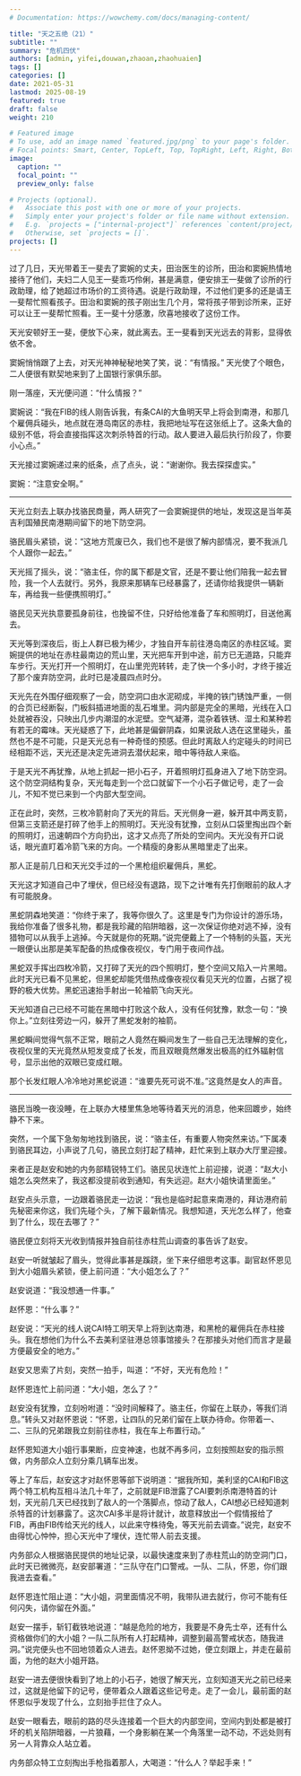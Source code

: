 ```yaml
---
# Documentation: https://wowchemy.com/docs/managing-content/

title: "天之五绝（21）"
subtitle: ""
summary: "危机四伏"
authors: [admin, yifei,douwan,zhaoan,zhaohuaien]
tags: []
categories: []
date: 2021-05-31
lastmod: 2025-08-19
featured: true
draft: false
weight: 210

# Featured image
# To use, add an image named `featured.jpg/png` to your page's folder.
# Focal points: Smart, Center, TopLeft, Top, TopRight, Left, Right, BottomLeft, Bottom, BottomRight.
image:
  caption: ""
  focal_point: ""
  preview_only: false

# Projects (optional).
#   Associate this post with one or more of your projects.
#   Simply enter your project's folder or file name without extension.
#   E.g. `projects = ["internal-project"]` references `content/project/deep-learning/index.md`.
#   Otherwise, set `projects = []`.
projects: []
---
```


过了几日，天光带着王一斐去了窦婉的丈夫，田治医生的诊所，田治和窦婉热情地接待了他们，夫妇二人见王一斐乖巧伶俐，甚是满意，便安排王一斐做了诊所的行政助理，给了她超过市场价的工资待遇。说是行政助理，不过他们更多的还是请王一斐帮忙照看孩子。田治和窦婉的孩子刚出生几个月，常将孩子带到诊所来，正好可以让王一斐帮忙照看。王一斐十分感激，欣喜地接收了这份工作。

天光安顿好王一斐，便放下心来，就此离去。王一斐看到天光远去的背影，显得依依不舍。

<!--more-->

窦婉悄悄跟了上去，对天光神神秘秘地笑了笑，说：“有情报。” 天光使了个眼色，二人便很有默契地来到了上国银行家俱乐部。

刚一落座，天光便问道：“什么情报？”

窦婉说：“我在FIB的线人刚告诉我，有条CAI的大鱼明天早上将会到南港，和那几个雇佣兵碰头，地点就在港岛南区的赤柱，我把地址写在这张纸上了。这条大鱼的级别不低，将会直接指挥这次刺杀特首的行动。敌人要进入最后执行阶段了，你要小心点。”

天光接过窦婉递过来的纸条，点了点头，说：“谢谢你。我去探探虚实。”

窦婉：“注意安全啊。”

------

天光立刻去上联办找骆民商量，两人研究了一会窦婉提供的地址，发现这是当年英吉利国殖民南港期间留下的地下防空洞。

骆民眉头紧锁，说：“这地方荒废已久，我们也不是很了解内部情况，要不我派几个人跟你一起去。”

天光摇了摇头，说：“骆主任，你的属下都是文官，还是不要让他们陪我一起去冒险，我一个人去就行。另外，我原来那辆车已经暴露了，还请你给我提供一辆新车，再给我一些便携照明灯。”

骆民见天光执意要孤身前往，也挽留不住，只好给他准备了车和照明灯，目送他离去。

天光等到深夜后，街上人群已极为稀少，才独自开车前往港岛南区的赤柱区域。窦婉提供的地址在赤柱最南边的荒山里，天光把车开到中途，前方已无道路，只能弃车步行。天光打开一个照明灯，在山里兜兜转转，走了快一个多小时，才终于接近了那个废弃防空洞，此时已是凌晨四点时分。

天光先在外围仔细观察了一会，防空洞口由水泥砌成，半掩的铁门锈蚀严重，一侧的合页已经断裂，门板斜插进地面的乱石堆里。洞内部是完全的黑暗，光线在入口处就被吞没，只映出几步内潮湿的水泥壁。空气凝滞，混杂着铁锈、湿土和某种若有若无的霉味。天光疑惑了下，此地甚是偏僻阴森，如果说敌人选在这里碰头，虽然也不是不可能，只是天光总有一种奇怪的预感。但此时离敌人约定碰头的时间已经相距不远，天光还是决定先进洞去潜伏起来，暗中等待敌人来临。

于是天光不再犹豫，从地上抓起一把小石子，开着照明灯孤身进入了地下防空洞。这个防空洞结构复杂，天光每走到一个岔口就留下一个小石子做记号，走了一会儿，不知不觉已来到一个内部大型空间。

正在此时，突然，三枚冷箭射向了天光的背后。天光侧身一避，躲开其中两支箭，但第三支箭还是打碎了他手上的照明灯。天光没有犹豫，立刻从口袋里掏出四个新的照明灯，迅速朝四个方向扔出，这才又点亮了所处的空间内。天光没有开口说话，眼光直盯着冷箭飞来的方向。一个精瘦的身影从黑暗里走了出来。

那人正是前几日和天光交手过的一个黑枪组织雇佣兵，黑蛇。

天光这才知道自己中了埋伏，但已经没有退路，现下之计唯有先打倒眼前的敌人才有可能脱身。

黑蛇阴森地笑道：“你终于来了，我等你很久了。这里是专门为你设计的游乐场，我给你准备了很多礼物，都是我珍藏的陷阱暗器，这一次保证你绝对逃不掉，没有猎物可以从我手上逃掉。今天就是你的死期。”说完便戴上了一个特制的头盔，天光一眼便认出那是美军配备的热成像夜视仪，专门用于夜间作战。

黑蛇双手挥出四枚冷箭，又打碎了天光的四个照明灯，整个空间又陷入一片黑暗。此时天光已看不见黑蛇，但黑蛇却能凭借热成像夜视仪看见天光的位置，占据了视野的极大优势。黑蛇迅速抬手射出一轮袖箭飞向天光。

天光知道自己已经不可能在黑暗中打败这个敌人，没有任何犹豫，默念一句：“换你上。”立刻往旁边一闪，躲开了黑蛇发射的袖箭。

黑蛇瞬间觉得气氛不正常，眼前之人竟然在瞬间发生了一些自己无法理解的变化，夜视仪里的天光竟然从短发变成了长发，而且双眼竟然爆发出极高的红外辐射信号，显示出他的双眼已变成红眼。

那个长发红眼人冷冷地对黑蛇说道：“谁要先死可说不准。”这竟然是女人的声音。

---

骆民当晚一夜没睡，在上联办大楼里焦急地等待着天光的消息，他来回踱步，始终静不下来。

突然，一个属下急匆匆地找到骆民，说：“骆主任，有重要人物突然来访。”下属凑到骆民耳边，小声说了几句，骆民立刻打起了精神，赶忙来到上联办大厅里迎接。

来者正是赵安和她的内务部精锐特工们。骆民见状连忙上前迎接，说道：“赵大小姐怎么突然来了，我这都没提前收到通知，有失远迎。赵大小姐快请里面坐。”

赵安点头示意，一边跟着骆民走一边说：“我也是临时起意来南港的，拜访港府前先秘密来你这，我们先碰个头，了解下最新情况。我想知道，天光怎么样了，他查到了什么，现在去哪了？”

骆民便立刻将天光收到情报并独自前往赤柱荒山调查的事告诉了赵安。

赵安一听就皱起了眉头，觉得此事甚是蹊跷，坐下来仔细思考这事。副官赵怀恩见到大小姐眉头紧锁，便上前问道：“大小姐怎么了？”

赵安说道：“我没想通一件事。”

赵怀恩：“什么事？”

赵安说：“天光的线人说CAI特工明天早上将到达南港，和黑枪的雇佣兵在赤柱接头。我在想他们为什么不去美利坚驻港总领事馆接头？在那接头对他们而言才是最方便最安全的地方。”

赵安又思索了片刻，突然一拍手，叫道：“不好，天光有危险！”

赵怀恩连忙上前问道：“大小姐，怎么了？”

赵安没有犹豫，立刻吩咐道：“没时间解释了。骆主任，你留在上联办，等我们消息。”转头又对赵怀恩说：“怀恩，让四队的兄弟们留在上联办待命。你带着一、二、三队的兄弟跟我立刻前往赤柱，我在车上布置行动。”

赵怀恩知道大小姐行事果断，应变神速，也就不再多问，立刻按照赵安的指示照做，内务部众人立刻分乘几辆车出发。

等上了车后，赵安这才对赵怀恩等部下说明道：“据我所知，美利坚的CAI和FIB这两个特工机构互相斗法几十年了，之前就是FIB泄露了CAI要刺杀南港特首的计划，天光前几天已经找到了敌人的一个落脚点，惊动了敌人，CAI想必已经知道刺杀特首的计划暴露了。这次CAI多半是将计就计，故意释放出一个假情报给了FIB，再由FIB传给天光的线人，以此来守株待兔，等天光前去调查。”说完，赵安不由得忧心忡忡，担心天光中了埋伏，连忙带人前去支援。

内务部众人根据骆民提供的地址记录，以最快速度来到了赤柱荒山的防空洞门口，此时天已微微亮，赵安部署道：“三队守在门口警戒。一队、二队，怀恩，你们跟我进去查看。”

赵怀恩连忙阻止道：“大小姐，洞里面情况不明，我带队进去就行，你可不能有任何闪失，请你留在外面。”

赵安一摆手，斩钉截铁地说道：“越是危险的地方，我要是不身先士卒，还有什么资格做你们的大小姐？一队二队所有人打起精神，调整到最高警戒状态，随我进洞。”说完便头也不回地领着众人进去。赵怀恩拗不过她，便立刻跟上，并走在最前面，为他的赵大小姐开路。

赵安一进去便很快看到了地上的小石子，她很了解天光，立刻知道天光之前已经来过，这就是他留下的记号，便带着众人跟着这些记号走。走了一会儿，最前面的赵怀恩似乎发现了什么，立刻抬手拦住了众人。

赵安一眼看去，眼前的路的尽头连接着一个巨大的内部空间，空间内到处都是被打坏的机关陷阱暗器，一片狼藉，一个身影躺在某一个角落里一动不动，不远处则有另一人背靠众人站立着。

内务部众特工立刻掏出手枪指着那人，大喝道：“什么人？举起手来！”